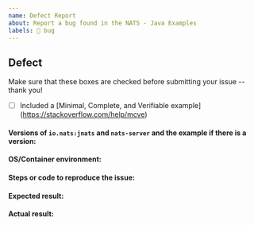 ```yaml
---
name: Defect Report
about: Report a bug found in the NATS - Java Examples
labels: 🐞 bug
---
```


## Defect

Make sure that these boxes are checked before submitting your issue -- thank you!

 - [ ] Included a [Minimal, Complete, and Verifiable example] (https://stackoverflow.com/help/mcve)

#### Versions of `io.nats:jnats` and `nats-server` and the example if there is a version:

#### OS/Container environment:

#### Steps or code to reproduce the issue:

#### Expected result:

#### Actual result:

